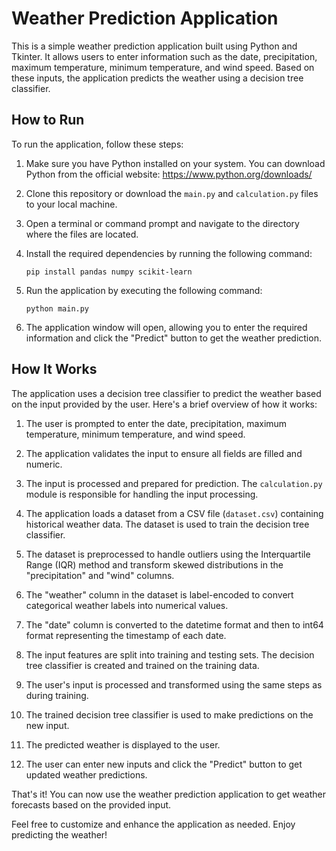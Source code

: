 # Weather Prediction Application

This is a simple weather prediction application built using Python and Tkinter. It allows users to enter information such as the date, precipitation, maximum temperature, minimum temperature, and wind speed. Based on these inputs, the application predicts the weather using a decision tree classifier.

## How to Run

To run the application, follow these steps:

1. Make sure you have Python installed on your system. You can download Python from the official website: https://www.python.org/downloads/

2. Clone this repository or download the `main.py` and `calculation.py` files to your local machine.

3. Open a terminal or command prompt and navigate to the directory where the files are located.

4. Install the required dependencies by running the following command:

   ```shell
   pip install pandas numpy scikit-learn
   ```

5. Run the application by executing the following command:

   ```shell
   python main.py
   ```

6. The application window will open, allowing you to enter the required information and click the "Predict" button to get the weather prediction.

## How It Works

The application uses a decision tree classifier to predict the weather based on the input provided by the user. Here's a brief overview of how it works:

1. The user is prompted to enter the date, precipitation, maximum temperature, minimum temperature, and wind speed.

2. The application validates the input to ensure all fields are filled and numeric.

3. The input is processed and prepared for prediction. The `calculation.py` module is responsible for handling the input processing.

4. The application loads a dataset from a CSV file (`dataset.csv`) containing historical weather data. The dataset is used to train the decision tree classifier.

5. The dataset is preprocessed to handle outliers using the Interquartile Range (IQR) method and transform skewed distributions in the "precipitation" and "wind" columns.

6. The "weather" column in the dataset is label-encoded to convert categorical weather labels into numerical values.

7. The "date" column is converted to the datetime format and then to int64 format representing the timestamp of each date.

8. The input features are split into training and testing sets. The decision tree classifier is created and trained on the training data.

9. The user's input is processed and transformed using the same steps as during training.

10. The trained decision tree classifier is used to make predictions on the new input.

11. The predicted weather is displayed to the user.

12. The user can enter new inputs and click the "Predict" button to get updated weather predictions.

That's it! You can now use the weather prediction application to get weather forecasts based on the provided input.

Feel free to customize and enhance the application as needed. Enjoy predicting the weather!
